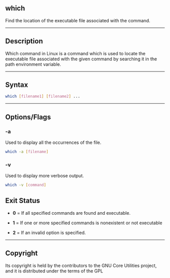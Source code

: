 ## which

Find the location of the executable file associated with the command.

---

## Description

Which command in Linux is a command which is used to locate the executable file associated with the given command by searching it in the path environment variable.

---

## Syntax

 ```bash
 which [filename1] [filename2] ...
 ```
---

## Options/Flags

### -a
Used to display all the occurrences of the file.
```bash
which -a [filename]
```

### -v
Used to display more verbose output.
```bash
which -v [command]
```

## Exit Status

- **0** = If all specified commands are found and executable.

- **1** = If one or more specified commands is nonexistent or not executable

- **2** = If an invalid option is specified.

---

## Copyright

Its copyright is held by the contributors to the GNU Core Utilities project, and it is distributed under the terms of the GPL

